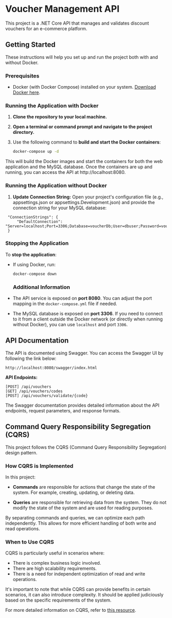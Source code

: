 # Voucher Management API

This project is a .NET Core API that manages and validates discount vouchers for an e-commerce platform.

## Getting Started

These instructions will help you set up and run the project both with and without Docker.

### Prerequisites

- Docker (with Docker Compose) installed on your system. [Download Docker here](https://www.docker.com/get-started).

### Running the Application with Docker

1. **Clone the repository to your local machine.**

2. **Open a terminal or command prompt and navigate to the project directory.**

3. Use the following command to **build and start the Docker containers**:

   ```bash
   docker-compose up -d
This will build the Docker images and start the containers for both the web application and the MySQL database.
Once the containers are up and running, you can access the API at http://localhost:8080.
### Running the Application without Docker
1. **Update Connection String:**
Open your project's configuration file (e.g., appsettings.json or appsettings.Development.json) and provide the connection string for your MySQL database:

  ```
   "ConnectionStrings": {
       "DefaultConnection": "Server=localhost;Port=3306;Database=voucherDb;User=dbuser;Password=voucher@123;"
   }
 ```
### Stopping the Application

To **stop the application**:

- If using Docker, run:

  ```bash
  docker-compose down
  ```

  ### Additional Information

- The API service is exposed on **port 8080**. You can adjust the port mapping in the `docker-compose.yml` file if needed.

- The MySQL database is exposed on **port 3306**. If you need to connect to it from a client outside the Docker network (or directly when running without Docker), you can use `localhost` and port `3306`.

## API Documentation

The API is documented using Swagger. You can access the Swagger UI by following the link below:
```
http://localhost:8080/swagger/index.html
```
**API Endpoints:**
```
[POST] /api/vouchers
[GET] /api/vouchers/codes
[POST] /api/vouchers/validate/{code}
```
The Swagger documentation provides detailed information about the API endpoints, request parameters, and response formats.


## Command Query Responsibility Segregation (CQRS)

This project follows the CQRS (Command Query Responsibility Segregation) design pattern.

### How CQRS is Implemented

In this project:

- **Commands** are responsible for actions that change the state of the system. For example, creating, updating, or deleting data.

- **Queries** are responsible for retrieving data from the system. They do not modify the state of the system and are used for reading purposes.

By separating commands and queries, we can optimize each path independently. This allows for more efficient handling of both write and read operations.

### When to Use CQRS

CQRS is particularly useful in scenarios where:

- There is complex business logic involved.
- There are high scalability requirements.
- There is a need for independent optimization of read and write operations.

It's important to note that while CQRS can provide benefits in certain scenarios, it can also introduce complexity. It should be applied judiciously based on the specific requirements of the system.

For more detailed information on CQRS, refer to [this resource](https://docs.microsoft.com/en-us/azure/architecture/patterns/cqrs).





